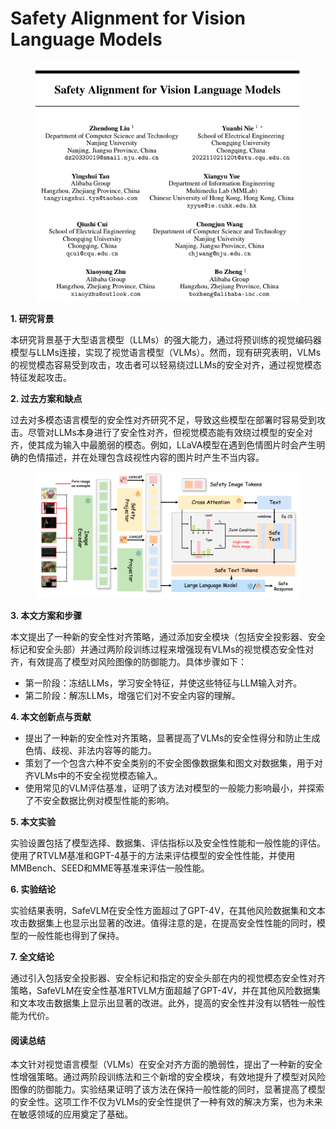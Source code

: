 # Safety Alignment for Vision Language Models

<figure><img src="../.gitbook/assets/image (9) (1) (1) (1) (1).png" alt=""><figcaption></figcaption></figure>



**1. 研究背景**

本研究背景基于大型语言模型（LLMs）的强大能力，通过将预训练的视觉编码器模型与LLMs连接，实现了视觉语言模型（VLMs）。然而，现有研究表明，VLMs的视觉模态容易受到攻击，攻击者可以轻易绕过LLMs的安全对齐，通过视觉模态特征发起攻击。

**2. 过去方案和缺点**

过去对多模态语言模型的安全性对齐研究不足，导致这些模型在部署时容易受到攻击。尽管对LLMs本身进行了安全性对齐，但视觉模态能有效绕过模型的安全对齐，使其成为输入中最脆弱的模态。例如，LLaVA模型在遇到色情图片时会产生明确的色情描述，并在处理包含歧视性内容的图片时产生不当内容。

<figure><img src="../.gitbook/assets/image (1) (1) (1) (1) (1) (1) (1) (1) (1).png" alt=""><figcaption></figcaption></figure>

**3. 本文方案和步骤**

本文提出了一种新的安全性对齐策略，通过添加安全模块（包括安全投影器、安全标记和安全头部）并通过两阶段训练过程来增强现有VLMs的视觉模态安全性对齐，有效提高了模型对风险图像的防御能力。具体步骤如下：

* 第一阶段：冻结LLMs，学习安全特征，并使这些特征与LLM输入对齐。
* 第二阶段：解冻LLMs，增强它们对不安全内容的理解。

**4. 本文创新点与贡献**

* 提出了一种新的安全性对齐策略，显著提高了VLMs的安全性得分和防止生成色情、歧视、非法内容等的能力。
* 策划了一个包含六种不安全类别的不安全图像数据集和图文对数据集，用于对齐VLMs中的不安全视觉模态输入。
* 使用常见的VLM评估基准，证明了该方法对模型的一般能力影响最小，并探索了不安全数据比例对模型性能的影响。

**5. 本文实验**

实验设置包括了模型选择、数据集、评估指标以及安全性性能和一般性能的评估。使用了RTVLM基准和GPT-4基于的方法来评估模型的安全性性能，并使用MMBench、SEED和MME等基准来评估一般性能。

**6. 实验结论**

实验结果表明，SafeVLM在安全性方面超过了GPT-4V，在其他风险数据集和文本攻击数据集上也显示出显著的改进。值得注意的是，在提高安全性性能的同时，模型的一般性能也得到了保持。

**7. 全文结论**

通过引入包括安全投影器、安全标记和指定的安全头部在内的视觉模态安全性对齐策略，SafeVLM在安全性基准RTVLM方面超越了GPT-4V，并在其他风险数据集和文本攻击数据集上显示出显著的改进。此外，提高的安全性并没有以牺牲一般性能为代价。

#### 阅读总结

本文针对视觉语言模型（VLMs）在安全对齐方面的脆弱性，提出了一种新的安全性增强策略。通过两阶段训练法和三个新增的安全模块，有效地提升了模型对风险图像的防御能力。实验结果证明了该方法在保持一般性能的同时，显著提高了模型的安全性。这项工作不仅为VLMs的安全性提供了一种有效的解决方案，也为未来在敏感领域的应用奠定了基础。
